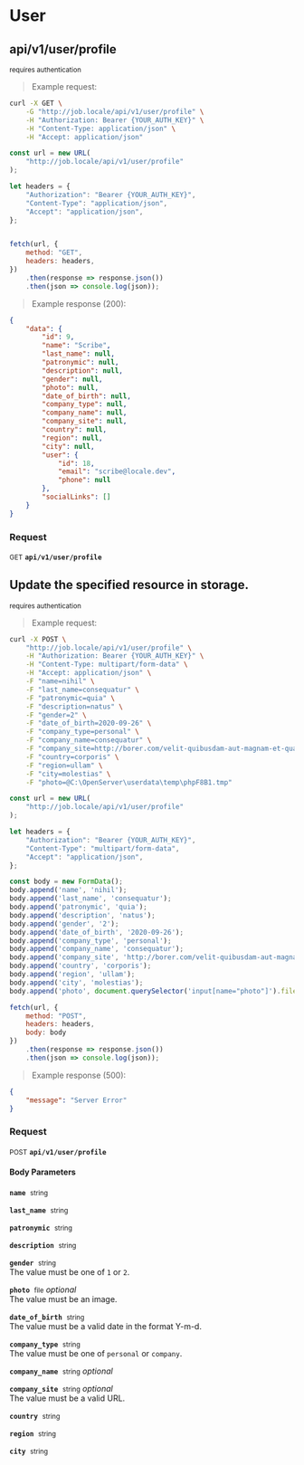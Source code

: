 # User


## api/v1/user/profile

<small class="badge badge-darkred">requires authentication</small>



> Example request:

```bash
curl -X GET \
    -G "http://job.locale/api/v1/user/profile" \
    -H "Authorization: Bearer {YOUR_AUTH_KEY}" \
    -H "Content-Type: application/json" \
    -H "Accept: application/json"
```

```javascript
const url = new URL(
    "http://job.locale/api/v1/user/profile"
);

let headers = {
    "Authorization": "Bearer {YOUR_AUTH_KEY}",
    "Content-Type": "application/json",
    "Accept": "application/json",
};


fetch(url, {
    method: "GET",
    headers: headers,
})
    .then(response => response.json())
    .then(json => console.log(json));
```


> Example response (200):

```json
{
    "data": {
        "id": 9,
        "name": "Scribe",
        "last_name": null,
        "patronymic": null,
        "description": null,
        "gender": null,
        "photo": null,
        "date_of_birth": null,
        "company_type": null,
        "company_name": null,
        "company_site": null,
        "country": null,
        "region": null,
        "city": null,
        "user": {
            "id": 18,
            "email": "scribe@locale.dev",
            "phone": null
        },
        "socialLinks": []
    }
}
```

### Request
<small class="badge badge-green">GET</small>
 **`api/v1/user/profile`**



## Update the specified resource in storage.

<small class="badge badge-darkred">requires authentication</small>



> Example request:

```bash
curl -X POST \
    "http://job.locale/api/v1/user/profile" \
    -H "Authorization: Bearer {YOUR_AUTH_KEY}" \
    -H "Content-Type: multipart/form-data" \
    -H "Accept: application/json" \
    -F "name=nihil" \
    -F "last_name=consequatur" \
    -F "patronymic=quia" \
    -F "description=natus" \
    -F "gender=2" \
    -F "date_of_birth=2020-09-26" \
    -F "company_type=personal" \
    -F "company_name=consequatur" \
    -F "company_site=http://borer.com/velit-quibusdam-aut-magnam-et-quasi-culpa-qui.html" \
    -F "country=corporis" \
    -F "region=ullam" \
    -F "city=molestias" \
    -F "photo=@C:\OpenServer\userdata\temp\phpF8B1.tmp" 
```

```javascript
const url = new URL(
    "http://job.locale/api/v1/user/profile"
);

let headers = {
    "Authorization": "Bearer {YOUR_AUTH_KEY}",
    "Content-Type": "multipart/form-data",
    "Accept": "application/json",
};

const body = new FormData();
body.append('name', 'nihil');
body.append('last_name', 'consequatur');
body.append('patronymic', 'quia');
body.append('description', 'natus');
body.append('gender', '2');
body.append('date_of_birth', '2020-09-26');
body.append('company_type', 'personal');
body.append('company_name', 'consequatur');
body.append('company_site', 'http://borer.com/velit-quibusdam-aut-magnam-et-quasi-culpa-qui.html');
body.append('country', 'corporis');
body.append('region', 'ullam');
body.append('city', 'molestias');
body.append('photo', document.querySelector('input[name="photo"]').files[0]);

fetch(url, {
    method: "POST",
    headers: headers,
    body: body
})
    .then(response => response.json())
    .then(json => console.log(json));
```


> Example response (500):

```json
{
    "message": "Server Error"
}
```

### Request
<small class="badge badge-black">POST</small>
 **`api/v1/user/profile`**

<h4 class="fancy-heading-panel"><b>Body Parameters</b></h4>
<code><b>name</b></code>&nbsp; <small>string</small>     <br>
    

<code><b>last_name</b></code>&nbsp; <small>string</small>     <br>
    

<code><b>patronymic</b></code>&nbsp; <small>string</small>     <br>
    

<code><b>description</b></code>&nbsp; <small>string</small>     <br>
    

<code><b>gender</b></code>&nbsp; <small>string</small>     <br>
    The value must be one of <code>1</code> or <code>2</code>.

<code><b>photo</b></code>&nbsp; <small>file</small>         <i>optional</i>    <br>
    The value must be an image.

<code><b>date_of_birth</b></code>&nbsp; <small>string</small>     <br>
    The value must be a valid date in the format Y-m-d.

<code><b>company_type</b></code>&nbsp; <small>string</small>     <br>
    The value must be one of <code>personal</code> or <code>company</code>.

<code><b>company_name</b></code>&nbsp; <small>string</small>         <i>optional</i>    <br>
    

<code><b>company_site</b></code>&nbsp; <small>string</small>         <i>optional</i>    <br>
    The value must be a valid URL.

<code><b>country</b></code>&nbsp; <small>string</small>     <br>
    

<code><b>region</b></code>&nbsp; <small>string</small>     <br>
    

<code><b>city</b></code>&nbsp; <small>string</small>     <br>
    




